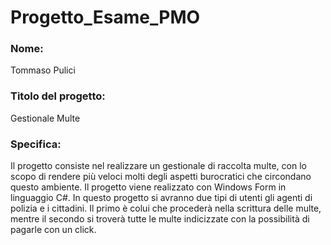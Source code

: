 # Progetto_Esame_PMO
### Nome: 
Tommaso Pulici

### Titolo del progetto: 
Gestionale Multe

### Specifica: 
Il progetto consiste nel realizzare un gestionale di raccolta multe, con lo scopo di rendere più veloci molti degli aspetti burocratici che circondano questo ambiente. 
Il progetto viene realizzato con Windows Form in linguaggio C#.
In questo progetto si avranno due tipi di utenti gli agenti di polizia e i cittadini. Il primo è colui che procederà nella scrittura delle multe, mentre il secondo si troverà tutte le multe indicizzate con la possibilità di pagarle con un click.


